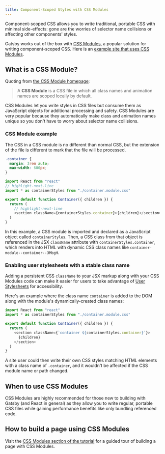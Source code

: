 ```yaml
---
title: Component-Scoped Styles with CSS Modules
---
```


Component-scoped CSS allows you to write traditional, portable CSS with minimal side-effects: gone are the worries of selector name collisions or affecting other components' styles.

Gatsby works out of the box with [CSS Modules](https://github.com/css-modules/css-modules), a popular solution for writing component-scoped CSS. Here is an [example site that uses CSS Modules](https://github.com/gatsbyjs/gatsby/tree/master/examples/using-css-modules).

## What is a CSS Module?

Quoting from [the CSS Module homepage](https://github.com/css-modules/css-modules):

> A **CSS Module** is a CSS file in which all class names and animation names are scoped locally by default.

CSS Modules let you write styles in CSS files but consume them as JavaScript objects for additional processing and safety. CSS Modules are very popular because they automatically make class and animation names unique so you don't have to worry about selector name collisions.

### CSS Module example

The CSS in a CSS module is no different than normal CSS, but the extension of the file is different to mark that the file will be processed.

```css:title=src/components/container.module.css
.container {
  margin: 3rem auto;
  max-width: 600px;
}
```

```jsx:title=src/components/container.js
import React from "react"
// highlight-next-line
import * as containerStyles from "./container.module.css"

export default function Container({ children }) {
  return (
    // highlight-next-line
    <section className={containerStyles.container}>{children}</section>
  )
}
```

In this example, a CSS module is imported and declared as a JavaScript object called `containerStyles`. Then, a CSS class from that object is referenced in the JSX `className` attribute with `containerStyles.container`, which renders into HTML with dynamic CSS class names like `container-module--container--3MbgH`.

### Enabling user stylesheets with a stable class name

Adding a persistent CSS `className` to your JSX markup along with your CSS Modules code can make it easier for users to take advantage of [User Stylesheets](https://www.viget.com/articles/inline-styles-user-style-sheets-and-accessibility/) for accessibility.

Here's an example where the class name `container` is added to the DOM along with the module's dynamically-created class names:

```jsx:title=src/components/container.js
import React from "react"
import * as containerStyles from "./container.module.css"

export default function Container({ children }) {
  return (
    <section className={`container ${containerStyles.container}`}>
      {children}
    </section>
  )
}
```

A site user could then write their own CSS styles matching HTML elements with a class name of `.container`, and it wouldn't be affected if the CSS module name or path changed.

## When to use CSS Modules

CSS Modules are highly recommended for those new to building with Gatsby (and React in general) as they allow you to write regular, portable CSS files while gaining
performance benefits like only bundling referenced code.

## How to build a page using CSS Modules

Visit the [CSS Modules section of the tutorial](/docs/tutorial/part-two/#css-modules) for a guided tour of building a page with CSS Modules.
